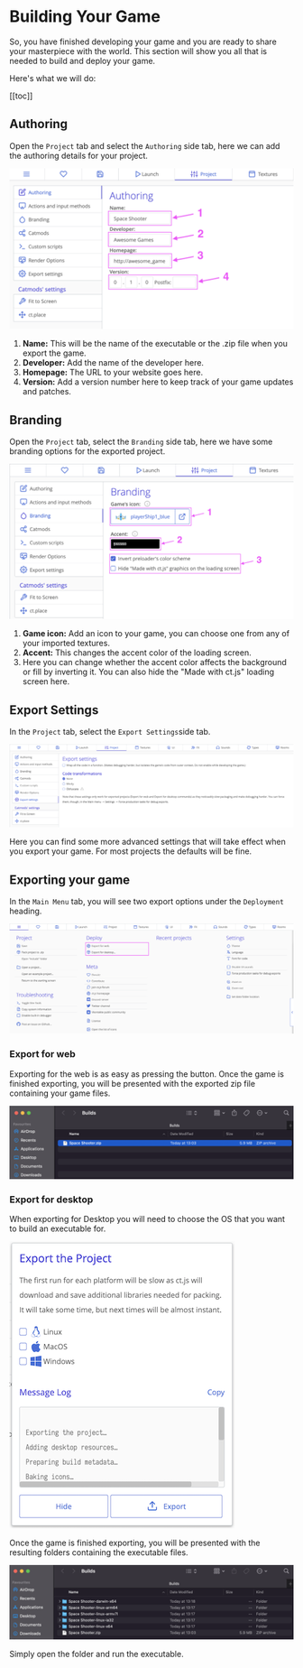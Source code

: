 # Building Your Game

So, you have finished developing your game and you are ready to share your masterpiece with the world. This section will show you all that is needed to build and deploy your game.

Here's what we will do:

[[toc]]

## Authoring

Open the `Project` tab and select the `Authoring` side tab, here we can add the authoring details for your project.

![](./images/buildingAndDeployment/building-your-game-authoring.png)

1. **Name:** This will be the name of the executable or the .zip file when you export the game.
2. **Developer:** Add the name of the developer here.
3. **Homepage:** The URL to your website goes here.
4. **Version:** Add a version number here to keep track of your game updates and patches.

## Branding

Open the `Project` tab, select the `Branding` side tab, here we have some branding options for the exported project.

![](./images/buildingAndDeployment/building-your-game-branding.png)

1. **Game icon:** Add an icon to your game, you can choose one from any of your imported textures.
2. **Accent:** This changes the accent color of the loading screen.
3. Here you can change whether the accent color affects the background or fill by inverting it. You can also hide the "Made with ct.js" loading screen here.

## Export Settings

In the `Project` tab, select the `Export Settings`side tab.

![](./images/buildingAndDeployment/building-your-game-export-settings.png)

Here you can find some more advanced settings that will take effect when you export your game. For most projects the defaults will be fine.

## Exporting your game

In the `Main Menu` tab, you will see two export options under the `Deployment` heading.

![](./images/buildingAndDeployment/building-your-game-deployment.png)

### Export for web

Exporting for the web is as easy as pressing the button. Once the game is finished exporting, you will be presented with the exported zip file containing your game files.

![](./images/buildingAndDeployment/building-your-game-builds-web.png)

### Export for desktop

When exporting for Desktop you will need to choose the OS that you want to build an executable for.

![](./images/buildingAndDeployment/building-your-game-export-desktop.png)

Once the game is finished exporting, you will be presented with the resulting folders containing the executable files.

![](./images/buildingAndDeployment/building-your-game-builds-desktop.png)

Simply open the folder and run the executable.
